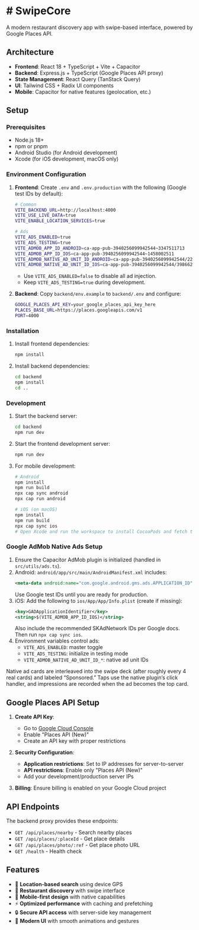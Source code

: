 # # SwipeCore

A modern restaurant discovery app with swipe-based interface, powered by Google Places API.

## Architecture

- **Frontend**: React 18 + TypeScript + Vite + Capacitor
- **Backend**: Express.js + TypeScript (Google Places API proxy)
- **State Management**: React Query (TanStack Query)
- **UI**: Tailwind CSS + Radix UI components
- **Mobile**: Capacitor for native features (geolocation, etc.)

## Setup

### Prerequisites
- Node.js 18+ 
- npm or pnpm
- Android Studio (for Android development)
- Xcode (for iOS development, macOS only)

### Environment Configuration

1. **Frontend**: Create `.env` and `.env.production` with the following (Google test IDs by default):
   ```bash
   # Common
   VITE_BACKEND_URL=http://localhost:4000
   VITE_USE_LIVE_DATA=true
   VITE_ENABLE_LOCATION_SERVICES=true

   # Ads
   VITE_ADS_ENABLED=true
   VITE_ADS_TESTING=true
   VITE_ADMOB_APP_ID_ANDROID=ca-app-pub-3940256099942544~3347511713
   VITE_ADMOB_APP_ID_IOS=ca-app-pub-3940256099942544~1458002511
   VITE_ADMOB_NATIVE_AD_UNIT_ID_ANDROID=ca-app-pub-3940256099942544/2247696110
   VITE_ADMOB_NATIVE_AD_UNIT_ID_IOS=ca-app-pub-3940256099942544/3986624511
   ```

   - Use `VITE_ADS_ENABLED=false` to disable all ad injection.
   - Keep `VITE_ADS_TESTING=true` during development.

2. **Backend**: Copy `backend/env.example` to `backend/.env` and configure:
   ```bash
   GOOGLE_PLACES_API_KEY=your_google_places_api_key_here
   PLACES_BASE_URL=https://places.googleapis.com/v1
   PORT=4000
   ```

### Installation

1. Install frontend dependencies:
   ```bash
   npm install
   ```

2. Install backend dependencies:
   ```bash
   cd backend
   npm install
   cd ..
   ```

### Development

1. Start the backend server:
   ```bash
   cd backend
   npm run dev
   ```

2. Start the frontend development server:
   ```bash
   npm run dev
   ```

3. For mobile development:
   ```bash
   # Android
   npm install
   npm run build
   npx cap sync android
   npx cap run android

   # iOS (on macOS)
   npm install
   npm run build
   npx cap sync ios
   # Open Xcode and run the workspace to install CocoaPods and fetch the Mobile Ads SDK
   ```

### Google AdMob Native Ads Setup

1. Ensure the Capacitor AdMob plugin is initialized (handled in `src/utils/ads.ts`).
2. Android: `android/app/src/main/AndroidManifest.xml` includes:
   ```xml
   <meta-data android:name="com.google.android.gms.ads.APPLICATION_ID" android:value="${VITE_ADMOB_APP_ID_ANDROID}" />
   ```
   Use Google test IDs until you are ready for production.
3. iOS: Add the following to `ios/App/App/Info.plist` (create if missing):
   ```xml
   <key>GADApplicationIdentifier</key>
   <string>$(VITE_ADMOB_APP_ID_IOS)</string>
   ```
   Also include the recommended SKAdNetwork IDs per Google docs. Then run `npx cap sync ios`.
4. Environment variables control ads:
   - `VITE_ADS_ENABLED`: master toggle
   - `VITE_ADS_TESTING`: initialize in testing mode
   - `VITE_ADMOB_NATIVE_AD_UNIT_ID_*`: native ad unit IDs

Native ad cards are interleaved into the swipe deck (after roughly every 4 real cards) and labeled “Sponsored.” Taps use the native plugin’s click handler, and impressions are recorded when the ad becomes the top card.

## Google Places API Setup

1. **Create API Key**:
   - Go to [Google Cloud Console](https://console.cloud.google.com/)
   - Enable "Places API (New)"
   - Create an API key with proper restrictions

2. **Security Configuration**:
   - **Application restrictions**: Set to IP addresses for server-to-server
   - **API restrictions**: Enable only "Places API (New)"
   - Add your development/production server IPs

3. **Billing**: Ensure billing is enabled on your Google Cloud project

## API Endpoints

The backend proxy provides these endpoints:

- `GET /api/places/nearby` - Search nearby places
- `GET /api/places/:placeId` - Get place details
- `GET /api/places/photo/:ref` - Get place photo URL
- `GET /health` - Health check

## Features

- 📍 **Location-based search** using device GPS
- 🏪 **Restaurant discovery** with swipe interface
- 📱 **Mobile-first design** with native capabilities
- ⚡ **Optimized performance** with caching and prefetching
- 🔒 **Secure API access** with server-side key management
- 🎨 **Modern UI** with smooth animations and gestures
